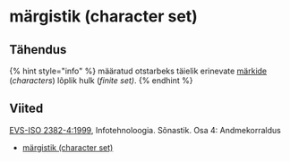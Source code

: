 # märgistik \(character set\)

## Tähendus

{% hint style="info" %}
määratud otstarbeks täielik erinevate [märkide](maerk-character.md) \(_characters_\) lõplik hulk \(_finite set\)_.
{% endhint %}

## Viited

[EVS-ISO 2382-4:1999](https://www.evs.ee/et/evs-iso-2382-4-1999), Infotehnoloogia. Sõnastik. Osa 4: Andmekorraldus

* [märgistik \(character set\)](http://www.eki.ee/dict/its/index.cgi?Q=D083D4BF-6C03-1014-88DC-FC5F0DBED45A&F=GUID&C01=1&C02=0&C10=1)



